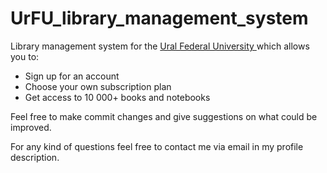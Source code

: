 # UrFU_library_management_system

Library management system for the <a href="https://urfu.ru/en/"> Ural Federal University </a> which allows you to:
<ul>
  <li> Sign up for an account </li>
  <li> Choose your own subscription plan</li>
  <li> Get access to 10 000+ books and notebooks </li>
</ul>

Feel free to make commit changes and give suggestions on what could be improved.

For any kind of questions feel free to contact me via email in my profile description.

<i class="fas fa-heart"></i>
